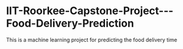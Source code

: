 # IIT-Roorkee-Capstone-Project---Food-Delivery-Prediction
This is a machine learning project for predicting the food delivery time 
